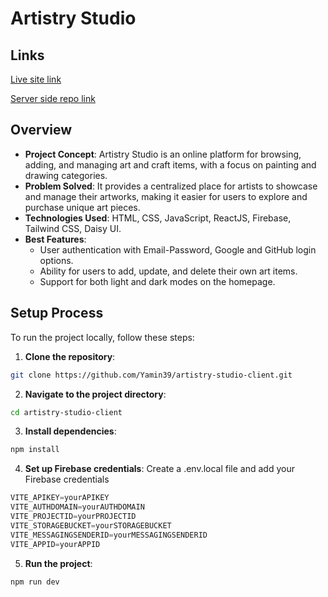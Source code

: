 # Artistry Studio

## Links
[Live site link](https://artistry-studio-yamin39.web.app/)

[Server side repo link](https://github.com/Yamin39/artistry-studio-server)

## Overview

- **Project Concept**: Artistry Studio is an online platform for browsing, adding, and managing art and craft items, with a focus on painting and drawing categories.
- **Problem Solved**: It provides a centralized place for artists to showcase and manage their artworks, making it easier for users to explore and purchase unique art pieces.
- **Technologies Used**: HTML, CSS, JavaScript, ReactJS, Firebase, Tailwind CSS, Daisy UI.
- **Best Features**:
  - User authentication with Email-Password, Google and GitHub login options.
  - Ability for users to add, update, and delete their own art items.
  - Support for both light and dark modes on the homepage.

## Setup Process

To run the project locally, follow these steps:

1. **Clone the repository**:
```bash
git clone https://github.com/Yamin39/artistry-studio-client.git
```

2. **Navigate to the project directory**:
```bash
cd artistry-studio-client
```

3. **Install dependencies**:
```bash
npm install
```

4. **Set up Firebase credentials**: Create a .env.local file and add your Firebase credentials
```javascript
VITE_APIKEY=yourAPIKEY
VITE_AUTHDOMAIN=yourAUTHDOMAIN
VITE_PROJECTID=yourPROJECTID
VITE_STORAGEBUCKET=yourSTORAGEBUCKET
VITE_MESSAGINGSENDERID=yourMESSAGINGSENDERID
VITE_APPID=yourAPPID
```

5. **Run the project**:
```bash
npm run dev
```
